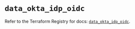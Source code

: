 # `data_okta_idp_oidc`

Refer to the Terraform Registry for docs: [`data_okta_idp_oidc`](https://registry.terraform.io/providers/okta/okta/4.13.0/docs/data-sources/idp_oidc).
